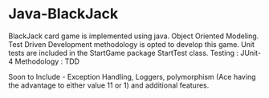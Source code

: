 # Java-BlackJack
BlackJack card game is implemented using java.
Object Oriented Modeling.
Test Driven Development methodology is opted to develop this game. 
Unit tests are included in the StartGame package StartTest class.
Testing : JUnit-4
Methodology : TDD

Soon to Include - Exception Handling, Loggers, polymorphism (Ace having the advantage to either value 11 or 1) and additional features.
